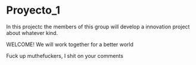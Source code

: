 # Proyecto_1
In this projectc the members of this group will develop a innovation project about whatever  kind.

WELCOME!
We will work together for a better world 

Fuck up muthefuckers, I shit on your comments
